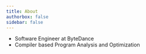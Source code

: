 ```yaml
---
title: About
authorbox: false
sidebar: false
---
```


- Software Engineer at ByteDance
- Compiler based Program Analysis and Optimization

